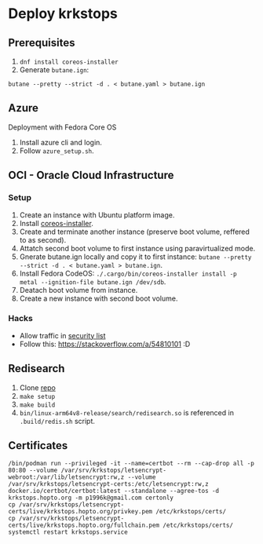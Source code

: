 # Deploy krkstops

## Prerequisites

1. `dnf install coreos-installer`
2. Generate `butane.ign`: 
```
butane --pretty --strict -d . < butane.yaml > butane.ign
```

## Azure

Deployment with Fedora Core OS

1. Install azure cli and login.
2. Follow `azure_setup.sh`.

## OCI - Oracle Cloud Infrastructure

### Setup

1. Create an instance with Ubuntu platform image.
2. Install [coreos-installer](https://coreos.github.io/coreos-installer/getting-started/#install-with-cargo).
3. Create and terminate another instance (preserve boot volume, reffered to as second).
4. Attatch second boot volume to first instance using paravirtualized mode.
5. Gnerate butane.ign locally and copy it to first instance: `butane --pretty --strict -d . < butane.yaml > butane.ign`.
6. Install Fedora CodeOS: `./.cargo/bin/coreos-installer install -p metal --ignition-file butane.ign /dev/sdb`.
7. Deatach boot volume from instance.
8.  Create a new instance with second boot volume.

### Hacks

- Allow traffic in [security list](https://cloud.oracle.com/networking/vcns/ocid1.vcn.oc1.eu-frankfurt-1.amaaaaaaxwiopfaaeie4biwvqjs6vps5hejo2lf2hihhvc6nhsqybdbifwgq/security-lists/ocid1.securitylist.oc1.eu-frankfurt-1.aaaaaaaall7lupqxnxxdthyne5faquxtuh2om6jncj2er25rpn3y2toogklq?region=eu-frankfurt-1)
- Follow this: https://stackoverflow.com/a/54810101 :D

## Redisearch

1. Clone [repo](https://github.com/RediSearch/RediSearch)
2. `make setup`
3. `make build`
4. `bin/linux-arm64v8-release/search/redisearch.so` is referenced in `.build/redis.sh` script.

## Certificates

```
/bin/podman run --privileged -it --name=certbot --rm --cap-drop all -p 80:80 --volume /var/srv/krkstops/letsencrypt-webroot:/var/lib/letsencrypt:rw,z --volume /var/srv/krkstops/letsencrypt-certs:/etc/letsencrypt:rw,z docker.io/certbot/certbot:latest --standalone --agree-tos -d krkstops.hopto.org -m p1996k@gmail.com certonly
cp /var/srv/krkstops/letsencrypt-certs/live/krkstops.hopto.org/privkey.pem /etc/krkstops/certs/
cp /var/srv/krkstops/letsencrypt-certs/live/krkstops.hopto.org/fullchain.pem /etc/krkstops/certs/
systemctl restart krkstops.service
```